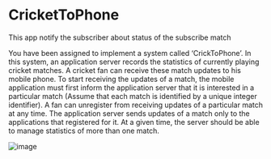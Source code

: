 # CricketToPhone
This app notify the subscriber about status of the subscribe match

You have been assigned to implement a system called ‘CrickToPhone’. In this system, an
application server records the statistics of currently playing cricket matches. A cricket fan can
receive these match updates to his mobile phone. To start receiving the updates of a match, the
mobile application must first inform the application server that it is interested in a particular match
(Assume that each match is identified by a unique integer identifier). A fan can unregister from
receiving updates of a particular match at any time. The application server sends updates of a
match only to the applications that registered for it. At a given time, the server should be able to
manage statistics of more than one match.

![image](https://user-images.githubusercontent.com/75856174/185773576-aa81f98f-934b-4f8c-a6a5-cd4013f7ecfd.png)
